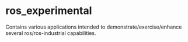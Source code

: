 ros_experimental
========================
Contains various applications intended to demonstrate/exercise/enhance several ros/ros-industrial capabilities.
